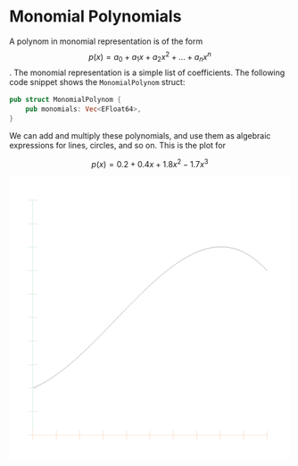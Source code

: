# Monomial Polynomials

A polynom in monomial representation is of the form $$p(x) = a_0 + a_1 x + a_2 x^2 + \ldots + a_n x^n$$. The monomial representation is a simple list of coefficients. The following code snippet shows the `MonomialPolynom` struct:

```rust
pub struct MonomialPolynom {
    pub monomials: Vec<EFloat64>,
}
```

We can add and multiply these polynomials, and use them as algebraic expressions for lines, circles, and so on. This is the plot for

$$p(x) = 0.2 + 0.4 x + 1.8 x^2 -1.7 x^3$$

![Monomial Function](./generated_images/algebra/monomial_polynom.png)

